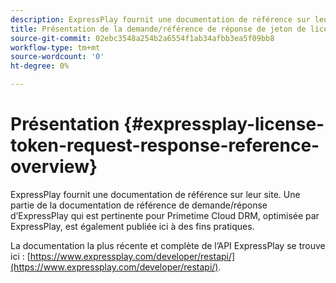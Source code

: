 ```yaml
---
description: ExpressPlay fournit une documentation de référence sur leur site. Une partie de la documentation de référence de demande/réponse d’ExpressPlay qui est pertinente pour Primetime Cloud DRM, optimisée par ExpressPlay, est également publiée ici à des fins pratiques.
title: Présentation de la demande/référence de réponse de jeton de licence ExpressPlay
source-git-commit: 02ebc3548a254b2a6554f1ab34afbb3ea5f09bb8
workflow-type: tm+mt
source-wordcount: '0'
ht-degree: 0%

---
```


# Présentation {#expressplay-license-token-request-response-reference-overview}

ExpressPlay fournit une documentation de référence sur leur site. Une partie de la documentation de référence de demande/réponse d’ExpressPlay qui est pertinente pour Primetime Cloud DRM, optimisée par ExpressPlay, est également publiée ici à des fins pratiques.

La documentation la plus récente et complète de l’API ExpressPlay se trouve ici : [https://www.expressplay.com/developer/restapi/](https://www.expressplay.com/developer/restapi/).
